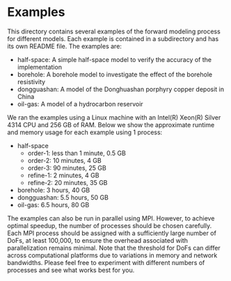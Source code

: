 # Examples

This directory contains several examples of the forward modeling process for
different models. Each example is contained in a subdirectory and has its own
README file. The examples are:

- half-space: A simple half-space model to verify the accuracy of the
  implementation
- borehole: A borehole model to investigate the effect of the borehole
  resistivity
- dongguashan: A model of the Donghuashan porphyry copper deposit in China
- oil-gas: A model of a hydrocarbon reservoir

We ran the examples using a Linux machine with an Intel(R) Xeon(R) Silver 4314
CPU and 256 GB of RAM. Below we show the approximate runtime and memory usage
for each example using 1 process:

- half-space
  - order-1: less than 1 minute, 0.5 GB
  - order-2: 10 minutes, 4 GB
  - order-3: 90 minutes, 25 GB
  - refine-1: 2 minutes, 4 GB
  - refine-2: 20 minutes, 35 GB
- borehole: 3 hours, 40 GB
- dongguashan: 5.5 hours, 50 GB
- oil-gas: 6.5 hours, 80 GB

The examples can also be run in parallel using MPI. However, to achieve optimal
speedup, the number of processes should be chosen carefully. Each MPI process
should be assigned with a sufficiently large number of DoFs, at least 100,000,
to ensure the overhead associated with parallelization remains minimal. Note
that the threshold for DoFs can differ across computational platforms due to
variations in memory and network bandwidths. Please feel free to experiment with
different numbers of processes and see what works best for you.
